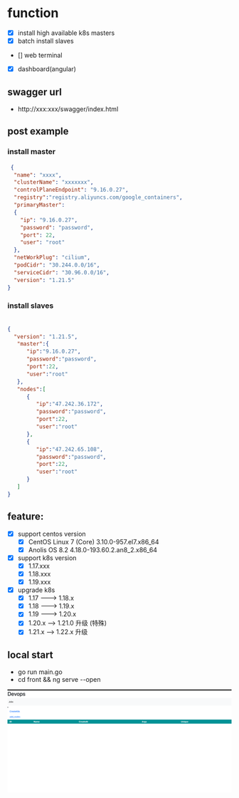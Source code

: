 # function

- [x] install high available k8s masters
- [x] batch install slaves
- [] web terminal
- [x] dashboard(angular)

## swagger url
- http://xxx:xxx/swagger/index.html

## post example
### install master
```json
 {
  "name": "xxxx",
  "clusterName": "xxxxxxx",
  "controlPlaneEndpoint": "9.16.0.27",
  "registry":"registry.aliyuncs.com/google_containers",
  "primaryMaster":
  {
    "ip": "9.16.0.27",
    "password": "password",
    "port": 22,
    "user": "root"
  },
  "netWorkPlug": "cilium",
  "podCidr": "30.244.0.0/16",
  "serviceCidr": "30.96.0.0/16",
  "version": "1.21.5"
}
```

### install slaves
```json

{
  "version": "1.21.5",
   "master":{
      "ip":"9.16.0.27",
      "password":"password",
      "port":22,
      "user":"root"
   },
   "nodes":[
      {
         "ip":"47.242.36.172",
         "password":"password",
         "port":22,
         "user":"root"
      },
      {
         "ip":"47.242.65.108",
         "password":"password",
         "port":22,
         "user":"root"
      }
   ]
}
```

## feature:
- [x] support centos version
    - [x]  CentOS Linux 7 (Core)   3.10.0-957.el7.x86_64
    - [x]  Anolis OS 8.2           4.18.0-193.60.2.an8_2.x86_64
    
- [x] support k8s version
    - [x] 1.17.xxx
    - [x] 1.18.xxx
    - [x] 1.19.xxx
  
- [x] upgrade k8s
    - [x] 1.17 ---> 1.18.x
    - [x] 1.18 ---> 1.19.x
    - [x] 1.19 ---> 1.20.x
    - [x] 1.20.x --> 1.21.0 升级 (特殊)
    - [x] 1.21.x --> 1.22.x 升级 
  
## local start
- go run main.go
- cd front && ng serve --open

![img.png](img.png)
